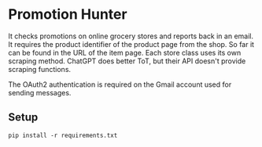 #  Promotion Hunter
It checks promotions on online grocery stores and reports back in an email.
It requires the product identifier of the product page from the shop. So far it can be found in the URL of the item page.
Each store class uses its own scraping method. 
ChatGPT does better ToT, but their API doesn't provide scraping functions.

The OAuth2 authentication is required on the Gmail account used for sending messages.
## Setup
```
pip install -r requirements.txt
```

## 